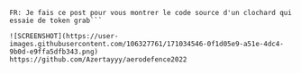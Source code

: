 ```ENG: I am making this post to show you the source code of a tramp trying to token grab <p>
FR: Je fais ce post pour vous montrer le code source d'un clochard qui essaie de token grab```

![SCREENSHOT](https://user-images.githubusercontent.com/106327761/171034546-0f1d05e9-a51e-4dc4-9b0d-e9ffa5dfb343.png)
https://github.com/Azertayyy/aerodefence2022
